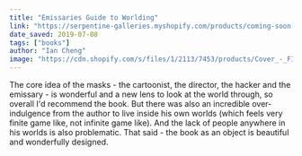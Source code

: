 ```yaml
---
title: "Emissaries Guide to Worlding"
link: "https://serpentine-galleries.myshopify.com/products/coming-soon-ian-cheng-emissaries-guide-to-worlding"
date_saved: 2019-07-08
tags: ["books"]
author: "Ian Cheng"
image: "https://cdn.shopify.com/s/files/1/2113/7453/products/Cover_-_FINAL_002_1024x.jpg?v=1524225901"
---
```


The core idea of the masks - the cartoonist, the director, the hacker and the emissary - is wonderful and a new lens to look at the world through, so overall I'd recommend the book. But there was also an incredible over-indulgence from the author to live inside his own worlds (which feels very finite game like, not infinite game like). And the lack of people anywhere in his worlds is also problematic. That said - the book as an object is beautiful and wonderfully designed.
